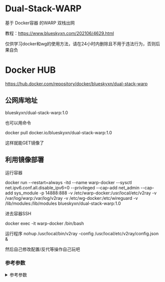 # Dual-Stack-WARP
基于 Docker容器 的WARP 双栈出网

教程：https://www.blueskyxn.com/202106/4629.html

仅供学习docker和wg的使用方法，请在24小时内删除且不用于违法行为，否则后果自负

# Docker HUB
https://hub.docker.com/repository/docker/blueskyxn/dual-stack-warp

## 公网库地址

blueskyxn/dual-stack-warp:1.0

也可以用命令

docker pull docker.io/blueskyxn/dual-stack-warp:1.0

这样就能GET镜像了

## 利用镜像部署

运行容器

docker run --restart=always -itd --name warp-docker --sysctl net.ipv6.conf.all.disable_ipv6=0 --privileged --cap-add net_admin --cap-add sys_module -p 14888:888 -v /etc/warp-docker:/usr/local/etc/v2ray -v /var/log/warp:/var/log/v2ray -v /etc/wg-docker:/etc/wireguard -v /lib/modules:/lib/modules blueskyxn/dual-stack-warp:1.0


进去容器SSH

docker exec -it warp-docker /bin/bash

运行程序
nohup /usr/local/bin/v2ray -config /usr/local/etc/v2ray/config.json &

然后自己修改配置/反代等操作自己玩吧

### 参考参数
<details><summary>参考参数</summary>
AID：4
  
Path：/api
  
port:888/443
  
uuid:4c0411ac-158e-4d66-a810-90bd2389b84c
  
network:ws
</details>



